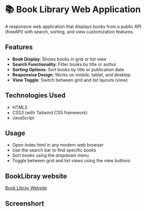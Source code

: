 # 📚 Book Library Web Application

A responsive web application that displays books from a public API (freeAPI) with search, sorting, and view customization features.

## Features

- **Book Display**: Shows books in grid or list view
- **Search Functionality**: Filter books by title or author
- **Sorting Options**: Sort books by title or publication date
- **Responsive Design**: Works on mobile, tablet, and desktop
- **View Toggle**: Switch between grid and list layouts (view)

## Technologies Used

- HTML5
- CSS3 (with Tailwind CSS framework)
- JavaScript

## Usage

- Open index.html in any modern web browser
- Use the search bar to find specific books
- Sort books using the dropdown menu
- Toggle between grid and list views using the view buttons

## BookLibray website

[Book Libray Website](https://poetic-marzipan-a7f1e0.netlify.app)

## Screenshort

